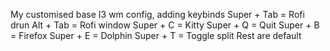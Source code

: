 My customised base I3 wm config, adding keybinds
Super + Tab = Rofi drun
Alt + Tab = Rofi window
Super + C = Kitty
Super + Q = Quit
Super + B = Firefox
Super + E = Dolphin
Super + T = Toggle split
Rest are default
